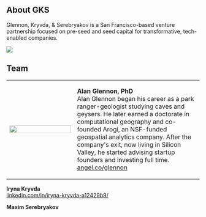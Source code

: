 ## About GKS

Glennon, Kryvda, & Serebryakov is a San Francisco-based venture partnership focused on pre-seed and seed capital for transformative, tech-enabled companies.

<p>
<img src="https://gks-vc.github.io/assets/images/hacker.jpg"> 
</p>

## Team

<table>
  <tr>
    <td width="35%"><img src="https://gks-vc.github.io/assets/images/gksvc-glennon.jpg" width="100%"> </td>
    <td width="65%">
      
<b>Alan Glennon, PhD</b><br />
Alan Glennon began his career as a park ranger-geologist studying caves and geysers. He later earned a doctorate in computational geography and co-founded Arogi, an NSF-funded geospatial analytics company. After the company's exit, now living in Silicon Valley, he started advising startup founders and investing full time. <a href="https://angel.co/glennon">angel.co/glennon</a><br />
    </td>
  </tr>
</table>

__Iryna Kryvda__  
<a href="https://www.linkedin.com/in/iryna-kryvda-a12429b9/">linkedin.com/in/iryna-kryvda-a12429b9/</a>
<p />

__Maxim Serebryakov__  



